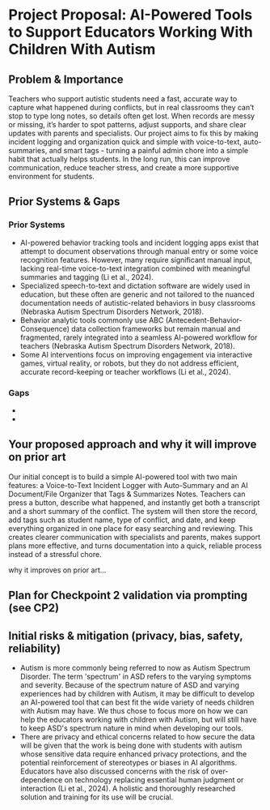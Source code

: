 # Project Proposal: AI-Powered Tools to Support Educators Working With Children With Autism

## Problem & Importance
Teachers who support autistic students need a fast, accurate way to capture what happened during conflicts, but in real classrooms they can’t stop to type long notes, so details often get lost. When records are messy or missing, it’s harder to spot patterns, adjust supports, and share clear updates with parents and specialists. Our project aims to fix this by making incident logging and organization quick and simple with voice-to-text, auto-summaries, and smart tags - turning a painful admin chore into a simple habit that actually helps students. In the long run, this can improve communication, reduce teacher stress, and create a more supportive environment for students.

## Prior Systems & Gaps
### Prior Systems
- AI-powered behavior tracking tools and incident logging apps exist that attempt to document observations through manual entry or some voice recognition features. However, many require significant manual input, lacking real-time voice-to-text integration combined with meaningful summaries and tagging (Li et al., 2024).
- Specialized speech-to-text and dictation software are widely used in education, but these often are generic and not tailored to the nuanced documentation needs of autistic-related behaviors in busy classrooms (Nebraska Autism Spectrum Disorders Network, 2018).
- Behavior analytic tools commonly use ABC (Antecedent-Behavior-Consequence) data collection frameworks but remain manual and fragmented, rarely integrated into a seamless AI-powered workflow for teachers (Nebraska Autism Spectrum Disorders Network, 2018).
- Some AI interventions focus on improving engagement via interactive games, virtual reality, or robots, but they do not address efficient, accurate record-keeping or teacher workflows (Li et al., 2024).

### Gaps
-  
-

## Your proposed approach and why it will improve on prior art
Our initial concept is to build a simple AI-powered tool with two main features: a Voice-to-Text Incident Logger with Auto-Summary and an AI Document/File Organizer that Tags & Summarizes Notes. Teachers can press a button, describe what happened, and instantly get both a transcript and a short summary of the conflict. The system will then store the record, add tags such as student name, type of conflict, and date, and keep everything organized in one place for easy searching and reviewing. This creates clearer communication with specialists and parents, makes support plans more effective, and turns documentation into a quick, reliable process instead of a stressful chore.

why it improves on prior art...

## Plan for Checkpoint 2 validation via prompting (see CP2)


## Initial risks & mitigation (privacy, bias, safety, reliability)
- Autism is more commonly being referred to now as Autism Spectrum Disorder. The term 'spectrum' in ASD refers to the varying symptoms and severity. Because of the spectrum nature of ASD and varying experiences had by children with Autism, it may be difficult to develop an AI-powered tool that can best fit the wide variety of needs children with Autism may have. We thus chose to focus more on how we can help the educators working with children with Autism, but will still have to keep ASD's spectrum nature in mind when developing our tools.
- There are privacy and ethical concerns related to how secure the data will be given that the work is being done with students with autism whose sensitive data require enhanced privacy protections, and the potential reinforcement of stereotypes or biases in AI algorithms. Educators have also discussed concerns with the risk of over-dependence on technology replacing essential human judgment or interaction (Li et al., 2024). A holistic and thoroughly researched solution and training for its use will be crucial.

